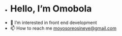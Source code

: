 - <h1>Hello, I’m Omobola</h1>
- 👀 I’m interested in front end development
- 📫 How to reach me moyosoreosineye@gmail.com

<!---
Omobolabo/Omobolabo is a ✨ special ✨ repository because its `README.md` (this file) appears on your GitHub profile.
You can click the Preview link to take a look at your changes.
--->
